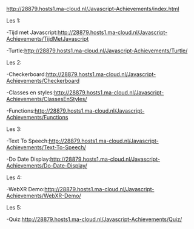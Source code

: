 http://28879.hosts1.ma-cloud.nl/Javascript-Achievements/index.html

Les 1:

-Tijd met Javascript:http://28879.hosts1.ma-cloud.nl/Javascript-Achievements/TijdMetJavascript

-Turtle:http://28879.hosts1.ma-cloud.nl/Javascript-Achievements/Turtle/


Les 2:

-Checkerboard:http://28879.hosts1.ma-cloud.nl/Javascript-Achievements/Checkerboard

-Classes en styles:http://28879.hosts1.ma-cloud.nl/Javascript-Achievements/ClassesEnStyles/

-Functions:http://28879.hosts1.ma-cloud.nl/Javascript-Achievements/Functions


Les 3:

-Text To Speech:http://28879.hosts1.ma-cloud.nl/Javascript-Achievements/Text-To-Speech/

-Do Date Display:http://28879.hosts1.ma-cloud.nl/Javascript-Achievements/Do-Date-Display/


Les 4:

-WebXR Demo:http://28879.hosts1.ma-cloud.nl/Javascript-Achievements/WebXR-Demo/


Les 5:

-Quiz:http://28879.hosts1.ma-cloud.nl/Javascript-Achievements/Quiz/
